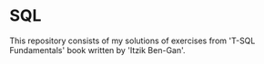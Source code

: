 # SQL

This repository consists of my solutions of exercises from 'T-SQL Fundamentals' book written by 'Itzik Ben-Gan'.
